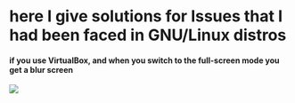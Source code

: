 # here I give solutions for Issues that I had been faced in GNU/Linux distros

#### if you use VirtualBox, and when you switch to the full-screen mode you get a blur screen

![](https://github.com/mmsaeed509/My-Linux-Customization/blob/main/Videos/virtualbox_blur.webp)
